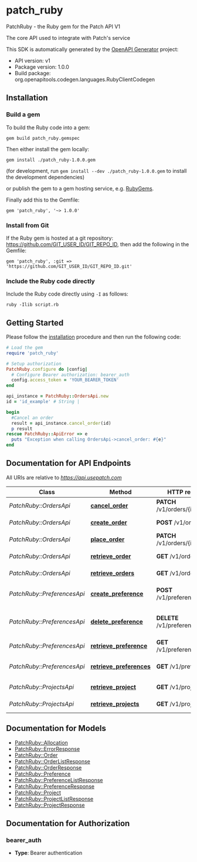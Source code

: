 # patch_ruby

PatchRuby - the Ruby gem for the Patch API V1

The core API used to integrate with Patch's service

This SDK is automatically generated by the [OpenAPI Generator](https://openapi-generator.tech) project:

- API version: v1
- Package version: 1.0.0
- Build package: org.openapitools.codegen.languages.RubyClientCodegen

## Installation

### Build a gem

To build the Ruby code into a gem:

```shell
gem build patch_ruby.gemspec
```

Then either install the gem locally:

```shell
gem install ./patch_ruby-1.0.0.gem
```

(for development, run `gem install --dev ./patch_ruby-1.0.0.gem` to install the development dependencies)

or publish the gem to a gem hosting service, e.g. [RubyGems](https://rubygems.org/).

Finally add this to the Gemfile:

    gem 'patch_ruby', '~> 1.0.0'

### Install from Git

If the Ruby gem is hosted at a git repository: https://github.com/GIT_USER_ID/GIT_REPO_ID, then add the following in the Gemfile:

    gem 'patch_ruby', :git => 'https://github.com/GIT_USER_ID/GIT_REPO_ID.git'

### Include the Ruby code directly

Include the Ruby code directly using `-I` as follows:

```shell
ruby -Ilib script.rb
```

## Getting Started

Please follow the [installation](#installation) procedure and then run the following code:

```ruby
# Load the gem
require 'patch_ruby'

# Setup authorization
PatchRuby.configure do |config|
  # Configure Bearer authorization: bearer_auth
  config.access_token = 'YOUR_BEARER_TOKEN'
end

api_instance = PatchRuby::OrdersApi.new
id = 'id_example' # String | 

begin
  #Cancel an order
  result = api_instance.cancel_order(id)
  p result
rescue PatchRuby::ApiError => e
  puts "Exception when calling OrdersApi->cancel_order: #{e}"
end

```

## Documentation for API Endpoints

All URIs are relative to *https://api.usepatch.com*

Class | Method | HTTP request | Description
------------ | ------------- | ------------- | -------------
*PatchRuby::OrdersApi* | [**cancel_order**](docs/OrdersApi.md#cancel_order) | **PATCH** /v1/orders/{id}/cancel | Cancel an order
*PatchRuby::OrdersApi* | [**create_order**](docs/OrdersApi.md#create_order) | **POST** /v1/orders | Creates an order
*PatchRuby::OrdersApi* | [**place_order**](docs/OrdersApi.md#place_order) | **PATCH** /v1/orders/{id}/place | Place an order
*PatchRuby::OrdersApi* | [**retrieve_order**](docs/OrdersApi.md#retrieve_order) | **GET** /v1/orders/{id} | Retrieves an order
*PatchRuby::OrdersApi* | [**retrieve_orders**](docs/OrdersApi.md#retrieve_orders) | **GET** /v1/orders | Retrieves a list of orders
*PatchRuby::PreferencesApi* | [**create_preference**](docs/PreferencesApi.md#create_preference) | **POST** /v1/preferences | creates a project preference
*PatchRuby::PreferencesApi* | [**delete_preference**](docs/PreferencesApi.md#delete_preference) | **DELETE** /v1/preferences/{id} | Deletes an organization's preference for a project
*PatchRuby::PreferencesApi* | [**retrieve_preference**](docs/PreferencesApi.md#retrieve_preference) | **GET** /v1/preferences/{id} | Retrieve the preference
*PatchRuby::PreferencesApi* | [**retrieve_preferences**](docs/PreferencesApi.md#retrieve_preferences) | **GET** /v1/preferences | Retrieves a list of preferences
*PatchRuby::ProjectsApi* | [**retrieve_project**](docs/ProjectsApi.md#retrieve_project) | **GET** /v1/projects/{id} | Retrieves a project
*PatchRuby::ProjectsApi* | [**retrieve_projects**](docs/ProjectsApi.md#retrieve_projects) | **GET** /v1/projects | Retrieves a list of projects


## Documentation for Models

 - [PatchRuby::Allocation](docs/Allocation.md)
 - [PatchRuby::ErrorResponse](docs/ErrorResponse.md)
 - [PatchRuby::Order](docs/Order.md)
 - [PatchRuby::OrderListResponse](docs/OrderListResponse.md)
 - [PatchRuby::OrderResponse](docs/OrderResponse.md)
 - [PatchRuby::Preference](docs/Preference.md)
 - [PatchRuby::PreferenceListResponse](docs/PreferenceListResponse.md)
 - [PatchRuby::PreferenceResponse](docs/PreferenceResponse.md)
 - [PatchRuby::Project](docs/Project.md)
 - [PatchRuby::ProjectListResponse](docs/ProjectListResponse.md)
 - [PatchRuby::ProjectResponse](docs/ProjectResponse.md)


## Documentation for Authorization


### bearer_auth

- **Type**: Bearer authentication

